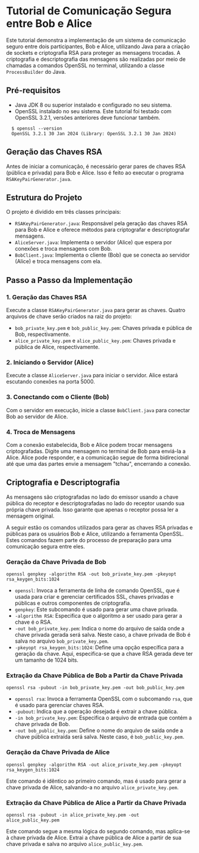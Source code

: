 # Tutorial de Comunicação Segura entre Bob e Alice

Este tutorial demonstra a implementação de um sistema de comunicação seguro entre dois participantes, Bob e Alice,
utilizando Java para a criação de sockets e criptografia RSA para proteger as mensagens trocadas. A criptografia e
descriptografia das mensagens são realizadas por meio de chamadas a comandos OpenSSL no terminal, utilizando a
classe `ProcessBuilder` do Java.

## Pré-requisitos

- Java JDK 8 ou superior instalado e configurado no seu sistema.
- OpenSSL instalado no seu sistema. Este tutorial foi testado com OpenSSL 3.2.1, versões anteriores deve funcionar
  também.

```shell
  $ openssl --version
  OpenSSL 3.2.1 30 Jan 2024 (Library: OpenSSL 3.2.1 30 Jan 2024)
```

## Geração das Chaves RSA

Antes de iniciar a comunicação, é necessário gerar pares de chaves RSA (pública e privada) para Bob e Alice. Isso é
feito ao executar o programa `RSAKeyPairGenerator.java`.

## Estrutura do Projeto

O projeto é dividido em três classes principais:

- `RSAKeyPairGenerator.java`: Responsável pela geração das chaves RSA para Bob e Alice e oferece métodos para
  criptografar e descriptografar mensagens.
- `AliceServer.java`: Implementa o servidor (Alice) que espera por conexões e troca mensagens com Bob.
- `BobClient.java`: Implementa o cliente (Bob) que se conecta ao servidor (Alice) e troca mensagens com ela.

## Passo a Passo da Implementação

### 1. Geração das Chaves RSA

Execute a classe `RSAKeyPairGenerator.java` para gerar as chaves. Quatro arquivos de chave serão criados na raiz do projeto:

- `bob_private_key.pem` e `bob_public_key.pem`: Chaves privada e pública de Bob, respectivamente.
- `alice_private_key.pem` e `alice_public_key.pem`: Chaves privada e pública de Alice, respectivamente.

### 2. Iniciando o Servidor (Alice)

Execute a classe `AliceServer.java` para iniciar o servidor. Alice estará escutando conexões na porta 5000.

### 3. Conectando com o Cliente (Bob)

Com o servidor em execução, inicie a classe `BobClient.java` para conectar Bob ao servidor de Alice.

### 4. Troca de Mensagens

Com a conexão estabelecida, Bob e Alice podem trocar mensagens criptografadas. Digite uma mensagem no terminal de Bob
para enviá-la a Alice. Alice pode responder, e a comunicação segue de forma bidirecional até que uma das partes envie a
mensagem "tchau", encerrando a conexão.

## Criptografia e Descriptografia

As mensagens são criptografadas no lado do emissor usando a chave pública do receptor e descriptografadas no lado do
receptor usando sua própria chave privada. Isso garante que apenas o receptor possa ler a mensagem original.

A seguir estão os comandos utilizados para gerar as chaves RSA privadas e públicas para os usuários Bob e Alice, utilizando a ferramenta OpenSSL. Estes comandos fazem parte do processo de preparação para uma comunicação segura entre eles.

### Geração da Chave Privada de Bob

```shell
openssl genpkey -algorithm RSA -out bob_private_key.pem -pkeyopt rsa_keygen_bits:1024
```

- `openssl`: Invoca a ferramenta de linha de comando OpenSSL, que é usada para criar e gerenciar certificados SSL, chaves privadas e públicas e outros componentes de criptografia.
- `genpkey`: Este subcomando é usado para gerar uma chave privada.
- `-algorithm RSA`: Especifica que o algoritmo a ser usado para gerar a chave é o RSA.
- `-out bob_private_key.pem`: Indica o nome do arquivo de saída onde a chave privada gerada será salva. Neste caso, a chave privada de Bob é salva no arquivo `bob_private_key.pem`.
- `-pkeyopt rsa_keygen_bits:1024`: Define uma opção específica para a geração da chave. Aqui, especifica-se que a chave RSA gerada deve ter um tamanho de 1024 bits.

### Extração da Chave Pública de Bob a Partir da Chave Privada

```shell
openssl rsa -pubout -in bob_private_key.pem -out bob_public_key.pem
```

- `openssl rsa`: Invoca a ferramenta OpenSSL com o subcomando `rsa`, que é usado para gerenciar chaves RSA.
- `-pubout`: Indica que a operação desejada é extrair a chave pública.
- `-in bob_private_key.pem`: Especifica o arquivo de entrada que contém a chave privada de Bob.
- `-out bob_public_key.pem`: Define o nome do arquivo de saída onde a chave pública extraída será salva. Neste caso, é `bob_public_key.pem`.

### Geração da Chave Privada de Alice

```shell
openssl genpkey -algorithm RSA -out alice_private_key.pem -pkeyopt rsa_keygen_bits:1024
```

Este comando é idêntico ao primeiro comando, mas é usado para gerar a chave privada de Alice, salvando-a no arquivo `alice_private_key.pem`.

### Extração da Chave Pública de Alice a Partir da Chave Privada

```shell
openssl rsa -pubout -in alice_private_key.pem -out alice_public_key.pem
```

Este comando segue a mesma lógica do segundo comando, mas aplica-se à chave privada de Alice. Extrai a chave pública de Alice a partir de sua chave privada e salva no arquivo `alice_public_key.pem`.

